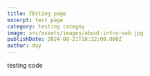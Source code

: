 ```yaml
---
title: TEsting page
excerpt: test page
category: testing categỏy
image: src/assets/images/about-intro-sub.jpg
publishDate: 2024-08-21T18:32:00.000Z
author: duy
---
```

testing code
